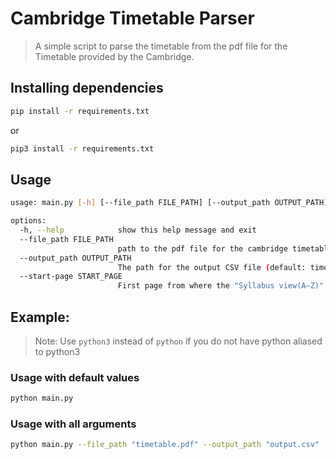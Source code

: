 # Cambridge Timetable Parser

> A simple script to parse the timetable from the pdf file for the Timetable provided by the Cambridge.

## Installing dependencies

```bash
pip install -r requirements.txt
```

or 

```bash
pip3 install -r requirements.txt
```

## Usage 

```bash
usage: main.py [-h] [--file_path FILE_PATH] [--output_path OUTPUT_PATH] [--start-page START_PAGE]

options:
  -h, --help            show this help message and exit
  --file_path FILE_PATH
                        path to the pdf file for the cambridge timetable
  --output_path OUTPUT_PATH
                        The path for the output CSV file (default: timetable.csv)
  --start-page START_PAGE
                        First page from where the "Syllabus view(A–Z)" section starts
```


## Example:

> Note: Use `python3` instead of `python` if you do not have python aliased to python3


### Usage with default values

```bash
python main.py
```

### Usage with all arguments

```bash
python main.py --file_path "timetable.pdf" --output_path "output.csv" --start-page 10
```

